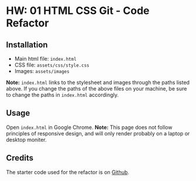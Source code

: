 # HW: 01 HTML CSS Git - Code Refactor

## Installation
* Main html file: `index.html`
* CSS file: `assets/css/style.css`
* Images: `assets/images`

**Note:** `index.html` links to the stylesheet and images through the paths listed above. 
If you change the paths of the above files on your machine, be sure to change the paths in `index.html` accordingly. 

## Usage
Open `index.html` in Google Chrome. **Note:** This page does not follow principles of responsive design, 
and will only render probably on a laptop or desktop moniter.

## Credits
The starter code used for the refactor is on [Github](https://ucriverside.bootcampcontent.com/UC-Riverside-Coding-Boot-Camp/ucr-riv-fsf-pt-10-2020-u-c/-/tree/master/01-HTML-Git-CSS/02-Homework/Develop).